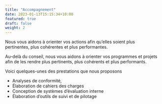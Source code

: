```yaml
---
title: "Accompagnement"
date: 2023-01-13T15:15:34+10:00
featured: true
draft: false
weight: 2
---
```


Nous vous aidons à orienter vos actions afin qu’elles soient plus pertinentes, plus cohérentes et plus performantes.

<!--more-->

Au-delà du conseil, nous vous aidons à orienter vos programmes et projets afin de les rendre plus pertinents, plus cohérents et plus performants.

Voici quelques-unes des prestations que nous proposons
- Analyses de conformité, 
- Élaboration de cahiers des charges
- Conception de systèmes d’évaluation interne
- Élaboration d’outils de suivi et de pilotage
